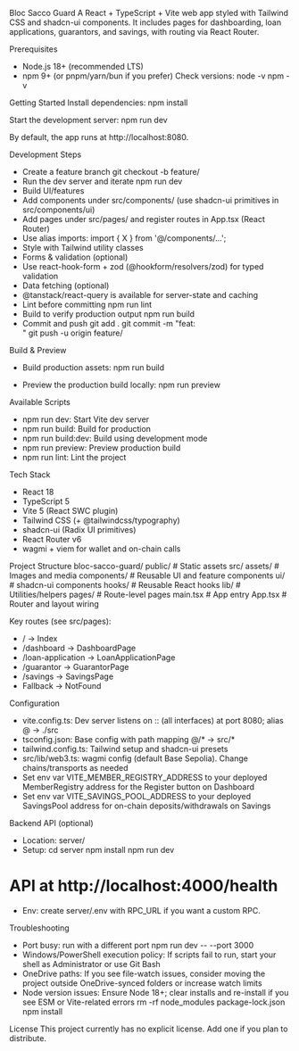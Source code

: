 
Bloc Sacco Guard
A React + TypeScript + Vite web app styled with Tailwind CSS and shadcn-ui components. It includes pages for dashboarding, loan applications, guarantors, and savings, with routing via React Router.

Prerequisites
- Node.js 18+ (recommended LTS)
- npm 9+ (or pnpm/yarn/bun if you prefer)
Check versions:
node -v
npm -v



Getting Started
Install dependencies:
npm install


Start the development server:
npm run dev


By default, the app runs at http://localhost:8080.

Development Steps
- Create a feature branch
git checkout -b feature/<short-description>
- Run the dev server and iterate
npm run dev
- Build UI/features
- Add components under src/components/ (use shadcn-ui primitives in src/components/ui)
- Add pages under src/pages/ and register routes in App.tsx (React Router)
- Use alias imports: import { X } from '@/components/...';
- Style with Tailwind utility classes
- Forms & validation (optional)
- Use react-hook-form + zod (@hookform/resolvers/zod) for typed validation
- Data fetching (optional)
- @tanstack/react-query is available for server-state and caching
- Lint before committing
npm run lint
- Build to verify production output
npm run build
- Commit and push
git add .
git commit -m "feat: <summary>"
git push -u origin feature/<short-description>



Build & Preview
- Build production assets:
npm run build


- Preview the production build locally:
npm run preview



Available Scripts
- npm run dev: Start Vite dev server
- npm run build: Build for production
- npm run build:dev: Build using development mode
- npm run preview: Preview production build
- npm run lint: Lint the project

Tech Stack
- React 18
- TypeScript 5
- Vite 5 (React SWC plugin)
- Tailwind CSS (+ @tailwindcss/typography)
- shadcn-ui (Radix UI primitives)
- React Router v6
- wagmi + viem for wallet and on-chain calls

Project Structure
bloc-sacco-guard/
  public/                # Static assets
  src/
    assets/              # Images and media
    components/          # Reusable UI and feature components
      ui/                # shadcn-ui components
    hooks/               # Reusable React hooks
    lib/                 # Utilities/helpers
    pages/               # Route-level pages
    main.tsx             # App entry
    App.tsx              # Router and layout wiring


Key routes (see src/pages):
- / → Index
- /dashboard → DashboardPage
- /loan-application → LoanApplicationPage
- /guarantor → GuarantorPage
- /savings → SavingsPage
- Fallback → NotFound

Configuration
- vite.config.ts: Dev server listens on :: (all interfaces) at port 8080; alias @ → ./src
- tsconfig.json: Base config with path mapping @/* → src/*
- tailwind.config.ts: Tailwind setup and shadcn-ui presets
- src/lib/web3.ts: wagmi config (default Base Sepolia). Change chains/transports as needed
- Set env var VITE_MEMBER_REGISTRY_ADDRESS to your deployed MemberRegistry address for the Register button on Dashboard
- Set env var VITE_SAVINGS_POOL_ADDRESS to your deployed SavingsPool address for on-chain deposits/withdrawals on Savings

Backend API (optional)
- Location: server/
- Setup:
cd server
npm install
npm run dev
# API at http://localhost:4000/health
- Env: create server/.env with RPC_URL if you want a custom RPC.

Troubleshooting
- Port busy: run with a different port
npm run dev -- --port 3000
- Windows/PowerShell execution policy: If scripts fail to run, start your shell as Administrator or use Git Bash
- OneDrive paths: If you see file-watch issues, consider moving the project outside OneDrive-synced folders or increase watch limits
- Node version issues: Ensure Node 18+; clear installs and re-install if you see ESM or Vite-related errors
rm -rf node_modules package-lock.json
npm install



License
This project currently has no explicit license. Add one if you plan to distribute.


